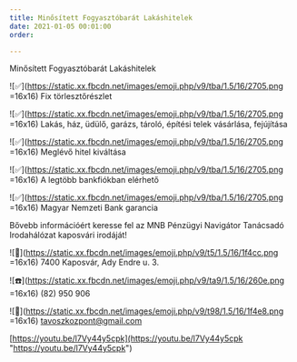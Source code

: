 ```yaml
---
title: Minősített Fogyasztóbarát Lakáshitelek
date: 2021-01-05 00:01:00
order: 

---
```


Minősített Fogyasztóbarát Lakáshitelek

![✅](https://static.xx.fbcdn.net/images/emoji.php/v9/tba/1.5/16/2705.png =16x16) Fix törlesztőrészlet

![✅](https://static.xx.fbcdn.net/images/emoji.php/v9/tba/1.5/16/2705.png =16x16) Lakás, ház, üdülő, garázs, tároló, építési telek vásárlása, fejújítása

![✅](https://static.xx.fbcdn.net/images/emoji.php/v9/tba/1.5/16/2705.png =16x16) Meglévő hitel kiváltása

![✅](https://static.xx.fbcdn.net/images/emoji.php/v9/tba/1.5/16/2705.png =16x16) A legtöbb bankfiókban elérhető

![✅](https://static.xx.fbcdn.net/images/emoji.php/v9/tba/1.5/16/2705.png =16x16) Magyar Nemzeti Bank garancia

Bővebb információért keresse fel az MNB Pénzügyi Navigátor Tanácsadó Irodahálózat kaposvári irodáját!

![📌](https://static.xx.fbcdn.net/images/emoji.php/v9/t5/1.5/16/1f4cc.png =16x16) 7400 Kaposvár, Ady Endre u. 3.

![☎️](https://static.xx.fbcdn.net/images/emoji.php/v9/ta9/1.5/16/260e.png =16x16) (82) 950 906

![📨](https://static.xx.fbcdn.net/images/emoji.php/v9/t98/1.5/16/1f4e8.png =16x16) tavoszkozpont@gmail.com

[https://youtu.be/l7Vy44y5cpk](https://youtu.be/l7Vy44y5cpk "https://youtu.be/l7Vy44y5cpk")